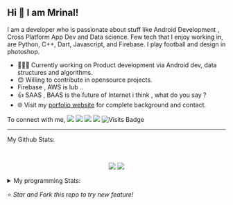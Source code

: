## Hi 👋 I am Mrinal!
I am a developer who is passionate about stuff like Android Development , Cross Platform App Dev and Data science. Few tech that I enjoy working in, are Python, C++, Dart, Javascript, and  Firebase. I play football and design in photoshop.

- 👨🏽‍💻 Currently working on Product development via Android dev, data structures and algorithms.
- 😊 Willing to contribute in opensource projects.
- Firebase , AWS is lub ..
- 👍 SAAS , BAAS  is the future of Internet i think , what do you say ?
- 🌐 Visit my [porfolio website](https://mrityagi.github.io/portfolio/) for complete background and contact.

To connect with me,
[<img src="https://img.shields.io/badge/linkedin-%230077B5.svg?&style=for-the-badge&logo=linkedin&logoColor=white" />](http://www.linkedin.com/in/mrinal-tyagi-a8bb61179) [<img src = "https://img.shields.io/badge/instagram-%23E4405F.svg?&style=for-the-badge&logo=instagram&logoColor=white">](https://www.instagram.com/mrityagi) [<img src = "https://img.shields.io/badge/facebook-%231877F2.svg?&style=for-the-badge&logo=facebook&logoColor=white">](https://www.facebook.com/profile.php?id=100006664187718&ref=bookmarks) [<img src ="https://img.shields.io/badge/portfolio-web-%23.svg?&style=for-the-badge&logo=&logoColor=white%22">](https://mrityagi.github.io/portfolio/) ![Visits Badge](https://badges.pufler.dev/visits/mrityagi/mrityagi?style=for-the-badge ) 

---
My Github Stats: 

<br>

<p align = "center">
  <img src = "https://github-readme-stats.vercel.app/api?username=mrityagi&count_private=true&show_icons=true&theme=radical&line_height=33">
  <img src = "https://github-readme-stats.vercel.app/api/top-langs/?username=mrityagi&langs_count=4&count_private=true&theme=tokyonight">
</p>


<details>
<summary> My programming Stats: </summary>
  
<!--START_SECTION:waka-->
![Profile Views](http://img.shields.io/badge/Profile%20Views-1-blue)

**🐱 My Github Data** 

> 🏆 415 Contributions in the Year 2020
 > 
> 📦 253.4 kB Used in Github's Storage 
 > 
> 💼 Opted to Hire
 > 
> 📜 21 Public Repositories 
 > 
> 🔑 0 Private Repositories  
 > 
**I'm an Early 🐤** 

```text
🌞 Morning    16 commits     █░░░░░░░░░░░░░░░░░░░░░░░░   5.97% 
🌆 Daytime    133 commits    ████████████░░░░░░░░░░░░░   49.63% 
🌃 Evening    101 commits    █████████░░░░░░░░░░░░░░░░   37.69% 
🌙 Night      18 commits     █░░░░░░░░░░░░░░░░░░░░░░░░   6.72%

```
📅 **I'm Most Productive on Sunday** 

```text
Monday       37 commits     ███░░░░░░░░░░░░░░░░░░░░░░   13.81% 
Tuesday      42 commits     ████░░░░░░░░░░░░░░░░░░░░░   15.67% 
Wednesday    37 commits     ███░░░░░░░░░░░░░░░░░░░░░░   13.81% 
Thursday     31 commits     ███░░░░░░░░░░░░░░░░░░░░░░   11.57% 
Friday       43 commits     ████░░░░░░░░░░░░░░░░░░░░░   16.04% 
Saturday     34 commits     ███░░░░░░░░░░░░░░░░░░░░░░   12.69% 
Sunday       44 commits     ████░░░░░░░░░░░░░░░░░░░░░   16.42%

```


📊 **This Week I Spent My Time On** 

```text
⌚︎ Time Zone: Asia/Kolkata

💬 Programming Languages: 
Dart                     10 hrs 41 mins      ████████████████████░░░░░   83.16% 
C                        2 hrs 4 mins        ████░░░░░░░░░░░░░░░░░░░░░   16.15% 
Git Config               1 min               ░░░░░░░░░░░░░░░░░░░░░░░░░   0.24% 
HTML                     1 min               ░░░░░░░░░░░░░░░░░░░░░░░░░   0.2% 
YAML                     1 min               ░░░░░░░░░░░░░░░░░░░░░░░░░   0.17%

```

**I Mostly Code in Dart** 

```text
Dart                     2 repos             █████░░░░░░░░░░░░░░░░░░░░   20.0% 
CSS                      2 repos             █████░░░░░░░░░░░░░░░░░░░░   20.0% 
C                        2 repos             █████░░░░░░░░░░░░░░░░░░░░   20.0% 
Python                   2 repos             █████░░░░░░░░░░░░░░░░░░░░   20.0% 
C#                       1 repo              ██░░░░░░░░░░░░░░░░░░░░░░░   10.0%

```



<!--END_SECTION:waka-->

---

</details>

⭐ *Star and Fork this repo to try new feature!* 
